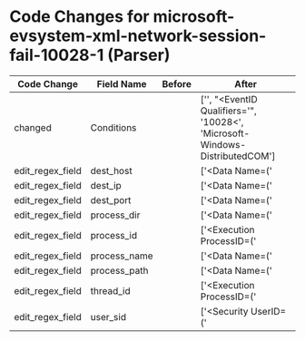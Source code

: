 # Code Changes for microsoft-evsystem-xml-network-session-fail-10028-1 (Parser)

| Code Change | Field Name | Before | After |
|-------------|------------|--------|-------|
| changed | Conditions |  | ['<Computer>', "<EventID Qualifiers='", '<Provider Name=', '>10028<', 'Microsoft-Windows-DistributedCOM'] |
| edit_regex_field | dest_host |  | ['<Data Name=(\'|")param1(\'|")>(({dest_ip}((([0-9a-fA-F.]{0,4}):{1,2}){1,7}([0-9a-fA-F]){0,4})|(((25[0-5]|(2[0-4]|1\d|[0-9]|)\d)\.?\b){4}))(:({dest_port}\d+))?|({dest_host}[\w\-.]+))</Data>'] |
| edit_regex_field | dest_ip |  | ['<Data Name=(\'|")param1(\'|")>(({dest_ip}((([0-9a-fA-F.]{0,4}):{1,2}){1,7}([0-9a-fA-F]){0,4})|(((25[0-5]|(2[0-4]|1\d|[0-9]|)\d)\.?\b){4}))(:({dest_port}\d+))?|({dest_host}[\w\-.]+))</Data>'] |
| edit_regex_field | dest_port |  | ['<Data Name=(\'|")param1(\'|")>(({dest_ip}((([0-9a-fA-F.]{0,4}):{1,2}){1,7}([0-9a-fA-F]){0,4})|(((25[0-5]|(2[0-4]|1\d|[0-9]|)\d)\.?\b){4}))(:({dest_port}\d+))?|({dest_host}[\w\-.]+))</Data>'] |
| edit_regex_field | process_dir |  | ['<Data Name=(\'|")param3(\'|")>({process_path}(({process_dir}[^<]*?)[\\\/]+)?({process_name}[^<\\\/]+))<\/Data>'] |
| edit_regex_field | process_id |  | ['<Execution ProcessID=(\'|")({process_id}\d+)(\'|") ThreadID=(\'|")({thread_id}\d+)(\'|")\/>'] |
| edit_regex_field | process_name |  | ['<Data Name=(\'|")param3(\'|")>({process_path}(({process_dir}[^<]*?)[\\\/]+)?({process_name}[^<\\\/]+))<\/Data>'] |
| edit_regex_field | process_path |  | ['<Data Name=(\'|")param3(\'|")>({process_path}(({process_dir}[^<]*?)[\\\/]+)?({process_name}[^<\\\/]+))<\/Data>'] |
| edit_regex_field | thread_id |  | ['<Execution ProcessID=(\'|")({process_id}\d+)(\'|") ThreadID=(\'|")({thread_id}\d+)(\'|")\/>'] |
| edit_regex_field | user_sid |  | ['<Security UserID=(\'|")({user_sid}[^\'"]+)(\'|")\/>'] |